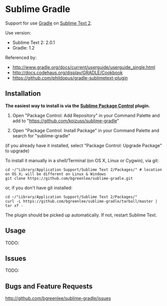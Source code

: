 # Sublime Gradle

Support for use [Gradle](http://www.gradle.org/) on [Sublime Text 2](http://www.sublimetext.com/).

Use version:
* Sublime Text 2: 2.0.1
* Gradle: 1.2

Referenced by:
* http://www.gradle.org/docs/current/userguide/userguide_single.html
* http://docs.codehaus.org/display/GRADLE/Cookbook
* https://github.com/phildopus/gradle-sublimetext-plugin

## Installation

**The easiest way to install is via the** [**Sublime Package Control**](http://wbond.net/sublime_packages/package_control) **plugin.**

1. Open "Package Control: Add Repository" in your Command Palette and add to "https://github.com/koizuss/sublime-gradle"

2. Open "Package Control: Install Package" in your Command Palette and search for "sublime-gradle"

(if you already have it installed, select "Package Control: Upgrade Package" to upgrade)

To install it manually in a shell/Terminal (on OS X, Linux or Cygwin), via git:

    cd ~/"Library/Application Support/Sublime Text 2/Packages/" # location on OS X; will be different on Linux & Windows
    git clone https://github.com/bgreenlee/sublime-gradle.git

or, if you don't have git installed:

    cd ~/"Library/Application Support/Sublime Text 2/Packages/"
    curl -L https://github.com/bgreenlee/sublime-gradle/tarball/master | tar xf -

The plugin should be picked up automatically. If not, restart Sublime Text.

## Usage

TODO:

## Issues

TODO:

## Bugs and Feature Requests

<http://github.com/bgreenlee/sublime-gradle/issues>
